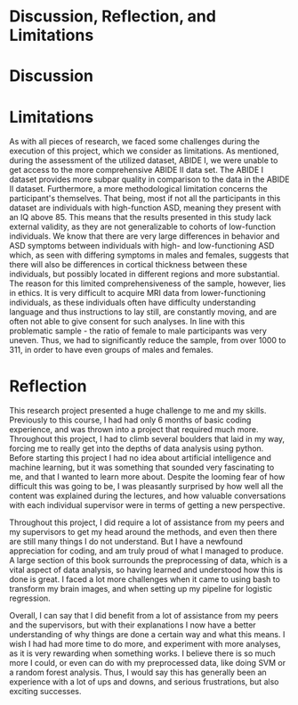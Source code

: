 # Discussion, Reflection, and Limitations


# Discussion


# Limitations
As with all pieces of research, we faced some challenges during the execution of this project, which we consider as limitations. As mentioned, during the assessment of the utilized dataset, ABIDE I, we were unable to get access to the more comprehensive ABIDE II data set. The ABIDE I dataset provides more subpar quality in comparison to the data in the ABIDE II dataset. Furthermore, a more methodological limitation concerns the participant's themselves. That being, most if not all the participants in this dataset are individuals with high-function ASD, meaning they present with an IQ above 85. This means that the results presented in this study lack external validity, as they are not generalizable to cohorts of low-function individuals. We know that there are very large differences in behavior and ASD symptoms between individuals with high- and low-functioning ASD which, as seen with differing symptoms in males and females, suggests that there will also be differences in cortical thickness between these individuals, but possibly located in different regions and more substantial. The reason for this limited comprehensiveness of the sample, however, lies in ethics. It is very difficult to acquire MRI data from lower-functioning individuals, as these individuals often have difficulty understanding language and thus instructions to lay still, are constantly moving, and are often not able to give consent for such analyses. In line with this problematic sample - the ratio of female to male participants was very uneven. Thus, we had to significantly reduce the sample, from over 1000 to 311, in order to have even groups of males and females.


# Reflection
This research project presented a huge challenge to me and my skills. Previously to this course, I had had only 6 months of basic coding experience, and was thrown into a project that required much more. Throughout this project, I had to climb several boulders that laid in my way, forcing me to really get into the depths of data analysis using python. Before starting this project I had no idea about artificial intelligence and machine learning, but it was something that sounded very fascinating to me, and that I wanted to learn more about. Despite the looming fear of how difficult this was going to be, I was pleasantly surprised by how well all the content was explained during the lectures, and how valuable conversations with each individual supervisor were in terms of getting a new perspective. 


Throughout this project, I did require a lot of assistance from my peers and my supervisors to get my head around the methods, and even then there are still many things I do not understand. But I have a newfound appreciation for coding, and am truly proud of what I managed to produce. A large section of this book surrounds the preprocessing of data, which is a vital aspect of data analysis, so having learned and understood how this is done is great. I faced a lot more challenges when it came to using bash to transform my brain images, and when setting up my pipeline for logistic regression.


Overall, I can say that I did benefit from a lot of assistance from my peers and the supervisors, but with their explanations I now have a better understanding of why things are done a certain way and what this means. I wish I had had more time to do more, and experiment with more analyses, as it is very rewarding when something works. I believe there is so much more I could, or even can do with my preprocessed data, like doing SVM or a random forest analysis. Thus, I would say this has generally been an experience with a lot of ups and downs, and serious frustrations, but also exciting successes.

